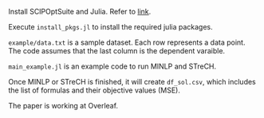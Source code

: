 Install SCIPOptSuite and Julia. 
Refer to [link](https://docs.google.com/document/d/1DCRQAZugv181wbx-RZYTGezuMRHp14NmeFdsRL8omHY/edit?usp=sharing).

Execute `install_pkgs.jl` to install the required julia packages.

`example/data.txt` is a sample dataset. Each row represents a data point. The code assumes that the last column is the dependent varaible.

`main_example.jl` is an example code to run MINLP and STreCH. 

Once MINLP or STreCH is finished, it will create `df_sol.csv`, which includes the list of formulas and their objective values (MSE).

The paper is working at Overleaf.

